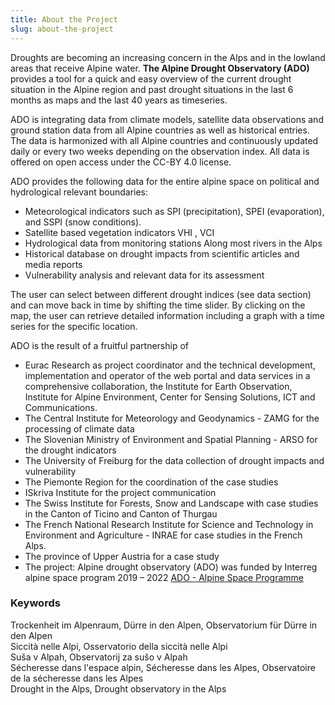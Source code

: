 ```yaml
---
title: About the Project
slug: about-the-project
---
```


Droughts are becoming an increasing concern in the Alps and in the lowland areas that receive Alpine water.
**The Alpine Drought Observatory (ADO)** provides a tool for a quick and easy overview of the current drought situation in the Alpine region and past drought situations in the last 6 months as maps and the last 40 years as timeseries.

ADO is integrating data from climate models, satellite data observations and ground station data from all Alpine countries as well as historical entries. The data is harmonized with all Alpine countries and continuously updated daily or every two weeks depending on the observation index. All data is offered on open access under the CC-BY 4.0 license.

ADO provides the following data for the entire alpine space on political and hydrological relevant boundaries:

- Meteorological indicators such as SPI (precipitation), SPEI (evaporation), and SSPI (snow conditions).
- Satellite based vegetation indicators VHI , VCI
- Hydrological data from monitoring stations Along most rivers in the Alps
- Historical database on drought impacts from scientific articles and media reports
- Vulnerability analysis and relevant data for its assessment

The user can select between different drought indices (see data section) and can move back in time by shifting the time slider. By clicking on the map, the user can retrieve detailed information including a graph with a time series for the specific location.

ADO is the result of a fruitful partnership of

- Eurac Research as project coordinator and the technical development, implementation and operator of the web portal and data services in a comprehensive collaboration, the Institute for Earth Observation, Institute for Alpine Environment, Center for Sensing Solutions, ICT and Communications.
- The Central Institute for Meteorology and Geodynamics - ZAMG for the processing of climate data
- The Slovenian Ministry of Environment and Spatial Planning - ARSO for the drought indicators
- The University of Freiburg for the data collection of drought impacts and vulnerability
- The Piemonte Region for the coordination of the case studies
- ISkriva Institute for the project communication
- The Swiss Institute for Forests, Snow and Landscape with case studies in the Canton of Ticino and Canton of Thurgau
- The French National Research Institute for Science and Technology in Environment and Agriculture - INRAE for case studies in the French Alps.
- The province of Upper Austria for a case study
- The project: Alpine drought observatory (ADO) was funded by Interreg alpine space program 2019 – 2022 [ADO - Alpine Space Programme](https://www.alpine-space.eu/project/ado/ "alpine-space.eu")

### Keywords

Trockenheit im Alpenraum, Dürre in den Alpen, Observatorium für Dürre in den Alpen  
Siccità nelle Alpi, Osservatorio della siccità nelle Alpi  
Suša v Alpah, Observatorij za sušo v Alpah  
Sécheresse dans l'espace alpin, Sécheresse dans les Alpes, Observatoire de la sécheresse dans les Alpes  
Drought in the Alps, Drought observatory in the Alps
